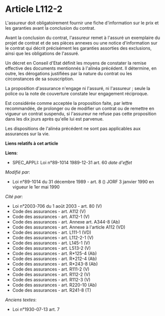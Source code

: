 # Article L112-2

L'assureur doit obligatoirement fournir une fiche d'information sur le prix et les garanties avant la conclusion du contrat.

Avant la conclusion du contrat, l'assureur remet à l'assuré un exemplaire du projet de contrat et de ses pièces annexes ou
une notice d'information sur le contrat qui décrit précisément les garanties assorties des exclusions, ainsi que les
obligations de l'assuré.

Un décret en Conseil d'Etat définit les moyens de constater la remise effective des documents mentionnés à l'alinéa
précédent. Il détermine, en outre, les dérogations justifiées par la nature du contrat ou les circonstances de sa
souscription.

La proposition d'assurance n'engage ni l'assuré, ni l'assureur ; seule la police ou la note de couverture constate leur
engagement réciproque.

Est considérée comme acceptée la proposition faite, par lettre recommandée, de prolonger ou de modifier un contrat ou de
remettre en vigueur un contrat suspendu, si l'assureur ne refuse pas cette proposition dans les dix jours après qu'elle lui
est parvenue.

Les dispositions de l'alinéa précédent ne sont pas applicables aux assurances sur la vie.

**Liens relatifs à cet article**

**Liens**:

  - SPEC_APPLI: Loi n°89-1014 1989-12-31 art. 60 *date d'effet*

_Modifié par_:

  - Loi n°89-1014 du 31 décembre 1989 - art. 8 () JORF 3 janvier 1990 en vigueur le 1er mai 1990

_Cité par_:

  - Loi n°2003-706 du 1 août 2003 - art. 80 (V)
  - Code des assurances - art. A112 (V)
  - Code des assurances - art. A112-1 (V)
  - Code des assurances - art. Annexe art. A344-8 (Ab)
  - Code des assurances - art. Annexe à l'article A112 (VD)
  - Code des assurances - art. L111-1 (VD)
  - Code des assurances - art. L112-2-1 (V)
  - Code des assurances - art. L145-1 (V)
  - Code des assurances - art. L513-2 (V)
  - Code des assurances - art. R*125-4 (Ab)
  - Code des assurances - art. R*212-4 (Ab)
  - Code des assurances - art. R*243-8 (Ab)
  - Code des assurances - art. R111-2 (V)
  - Code des assurances - art. R112-2 (V)
  - Code des assurances - art. R112-3 (V)
  - Code des assurances - art. R220-10 (Ab)
  - Code des assurances - art. R241-8 (T)

_Anciens textes_:

  - Loi n°1930-07-13 art. 7
